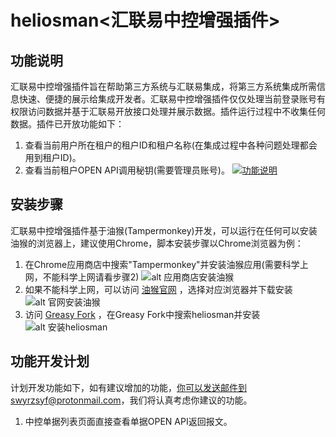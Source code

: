 # heliosman<汇联易中控增强插件>

## 功能说明
汇联易中控增强插件旨在帮助第三方系统与汇联易集成，将第三方系统集成所需信息快速、便捷的展示给集成开发者。汇联易中控增强插件仅仅处理当前登录账号有权限访问数据并基于汇联易开放接口处理并展示数据。插件运行过程中不收集任何数据。插件已开放功能如下：
1. 查看当前用户所在租户的租户ID和租户名称(在集成过程中各种问题处理都会用到租户ID)。
2. 查看当前租户OPEN API调用秘钥(需要管理员账号)。
[![功能说明](https://www.imageoss.com/images/2021/07/01/m0dbd43155b517c63a.md.png)](https://www.imageoss.com/image/t84ME)

## 安装步骤
汇联易中控增强插件基于油猴(Tampermonkey)开发，可以运行在任何可以安装油猴的浏览器上，建议使用Chrome，脚本安装步骤以Chrome浏览器为例：
1. 在Chrome应用商店中搜索"Tampermonkey"并安装油猴应用(需要科学上网，不能科学上网请看步骤2)
![alt 应用商店安装油猴](https://www.imageoss.com/images/2021/07/01/m173c5062345af1c00.jpg)
2. 如果不能科学上网，可以访问 [油猴官网](https://www.tampermonkey.net/) ，选择对应浏览器并下载安装
![alt 官网安装油猴](https://www.imageoss.com/images/2021/07/01/m2236f9a0809688b39.png)
3. 访问 [Greasy Fork](https://greasyfork.org/zh-CN) ，在Greasy Fork中搜索heliosman并安装
![alt 安装heliosman](https://www.imageoss.com/images/2021/07/01/m3fecb35c63d40b70f.png)

## 功能开发计划
计划开发功能如下，如有建议增加的功能，你可以发送邮件到swyrzsyf@protonmail.com，我们将认真考虑你建议的功能。
1. 中控单据列表页面直接查看单据OPEN API返回报文。

